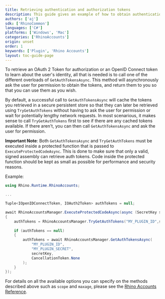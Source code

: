 ```yaml
---
title: Retrieving authentication and authorization tokens
description: This guide gives an example of how to obtain authentication and authorization tokens within Rhino from Rhino Accounts.
authors: ['aj']
sdk: ['RhinoCommon']
languages: ['C#']
platforms: ['Windows', 'Mac']
categories: ['RhinoAccounts']
origin: unset
order: 1
keywords: ['Plugin', 'Rhino Accounts']
layout: toc-guide-page
---
```


To retrieve an OAuth 2 Token for authorization or an OpenID Connect token to learn about the user's identity, all that is needed is to call one of the different overloads of `GetAuthTokensAsync`. This method will asynchronously ask the user for permission to obtain the tokens, and return them to you so that you can use them as you wish.

By default, a successful call to `GetAuthTokensAsync` will cache the tokens you retrieved in a secure persistent store so that they can later be retrieved using `TryGetAuthTokens` without having to ask the user for permission or wait for potentially lengthy network requests. In most scenarious, it makes sense to call `TryGetAuthTokens` first to see if there are any cached tokens available. If there aren't, you can then call `GetAuthTokensAsync` and ask the user for permission.

**Important Note**: 
Both `GetAuthTokensAsync` and `TryGetAuthTokens` must be executed inside a protected function that is passed to `ExecuteProtectedCodeAsync`. This is done to make sure that only a valid, signed assembly can retrieve auth tokens. Code inside the protected function should be kept as small as possible for performance and security reasons.

Example:

```cs
using Rhino.Runtime.RhinoAccounts;

...

Tuple<IOpenIDConnectToken, IOAuth2Token> authTokens = null;

await RhinoAccountsManager.ExecuteProtectedCodeAsync(async (SecretKey secretKey) =>
{
	authTokens = RhinoAccountsManager.TryGetAuthTokens("MY_PLUGIN_ID",secretKey);
	
	if (authTokens == null)	
	{
		authTokens = await RhinoAccountsManager.GetAuthTokensAsync(
		    "MY_PLUGIN_ID",
		    "MY_PLUGIN_SECRET",
		    secretKey,
		    CancellationToken.None
		);
	}
}); 
```


For details on all the available options you can specify on the methods described above such as `scope` and `maxage`, please see the [Rhino Accounts Reference](https://docs.google.com/document/d/1-U0FYt6iQAM3UA6Rio4z0sDVXBSdc0kQk5e4zumnKig).
